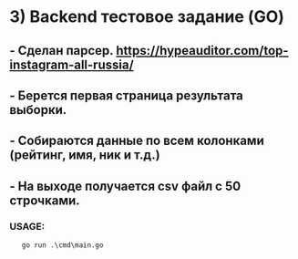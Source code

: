
# 3) Backend тестовое задание (GO)
## - Сделан парсер. https://hypeauditor.com/top-instagram-all-russia/
## - Берется первая страница результата выборки.
## - Собираются данные по всем колонками (рейтинг, имя, ник и т.д.)
## - На выходе получается csv файл с 50 строчками.

### USAGE:  
```http
   go run .\cmd\main.go
```


